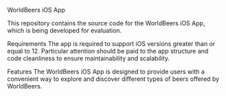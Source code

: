 WorldBeers iOS App

This repository contains the source code for the WorldBeers iOS App, which is being developed for evaluation.

Requirements
The app is required to support iOS versions greater than or equal to 12. Particular attention should be paid to the app structure and code cleanliness to ensure maintainability and scalability.

Features
The WorldBeers iOS App is designed to provide users with a convenient way to explore and discover different types of beers offered by WorldBeers.

